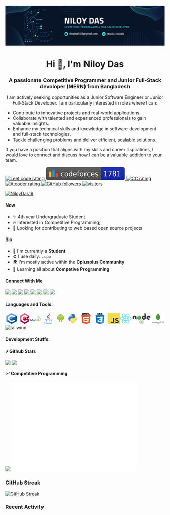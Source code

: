 ![logo](https://github.com/NiloyDas19/NiloyDas19/blob/main/img/LinkedIn%20Banner.png)

<h1 align = "center"> Hi 👋, I'm Niloy Das</h1>
<h3 align = "center">A passionate Competitive Programmer and Junior Full-Stack devoloper (MERN) from Bangladesh </h3>
<p align = "center">
  I am actively seeking opportunities as a Junior Software Engineer or Junior Full-Stack Developer. I am particularly interested in roles where I can:

  - Contribute to innovative projects and real-world applications.
  - Collaborate with talented and experienced professionals to gain valuable insights.
  - Enhance my technical skills and knowledge in software development and full-stack technologies.
  - Tackle challenging problems and deliver efficient, scalable solutions.

If you have a position that aligns with my skills and career aspirations, I would love to connect and discuss how I can be a valuable addition to your team.
</p>
<p align="left">
  <a href="https://leetcode.com/Niloy_Das_19/">
    <img src="https://cp-logo.vercel.app/leetcode/Niloy_Das_19" alt="Leet code rating" />
  </a>
  <a href="https://codeforces.com/profile/Niloy_Das_19">
    <img src="https://raw.githubusercontent.com/NiloyDas19/cf-stats/main/output/max_rating.svg" alt="CF rating" />
  </a>
  <a href="https://www.codechef.com/users/niloy01">
    <img src="https://img.shields.io/badge/CodeChef-2141-yellow" alt="CC rating" />
  </a>
  <a href="https://atcoder.jp/users/Niloy_Das_19">
    <img src="https://cp-logo.vercel.app/atcoder/Niloy_Das_19" alt="Atcoder rating" />
  </a>
  <a href="https://github.com/NiloyDas19?tab=followers">
    <img alt="GitHub followers" src="https://img.shields.io/github/followers/NiloyDas19?color=green&logo=github">
  </a>
  <a href="https://github.com/NiloyDas19">
    <img src="https://komarev.com/ghpvc/?username=NiloyDas19" alt="visitors" />
  </a>
 <p align="left"> <a href="https://github.com/ryo-ma/github-profile-trophy"><img src="https://github-profile-trophy.vercel.app/?username=NiloyDas19" theme="dark" alt="NiloyDas19" /></a> </p>

#### Now

- ✨ 4th year Undergraduate Student
- :fire: Interested in Competitive Programming;
- :calendar: Looking for contributing to web based open source projects 

#### Bio

- 🏢 I'm currently a **Student**
- ⚙️ I use daily: `.cpp`
- 🌍 I'm mostly active within the **Cplusplus Community**
- 🌱 Learning all about **Competive Programming**

#### Connect With Me
<p left="center">
<a href="https://www.linkedin.com/in/niloydas19/">
  <img src="https://img.shields.io/badge/linkedin-%230077B5.svg?&style=for-the-badge&logo=linkedin&logoColor=white" height=25>
</a> 
<a href="https://www.facebook.com/NiloyDas19/">
  <img src="https://img.shields.io/badge/Facebook-1877F2?style=for-the-badge&logo=facebook&logoColor=white" height=25>
</a>
 <a href="https://codeforces.com/profile/Niloy_Das_19">
  <img src="https://img.shields.io/badge/Codeforces-12100E?style=for-the-badge&logo=codeforces&logoColor=white" height=25>
</a>
  <a href="https://www.leetcode.com/Niloy_Das_19">
  <img src="https://img.shields.io/badge/LeeCode-12100E?style=for-the-badge&logo=leetcode&logoColor=white" height=25>
</a>
  <a href="https://www.codechef.com/users/niloy01">
  <img src="https://img.shields.io/badge/Codechef-12100E?style=for-the-badge&logo=codechef&logoColor=white" height=25>
</a>
</a>
  <a href="https://atcoder.jp/users/Niloy_Das_19">
  <img src="https://img.shields.io/badge/atcoder-12100E?style=for-the-badge&logo=atcoder&logoColor=white" height=25>
</a>
<a href="https://www.hackerrank.com/Niloy_Das_19">
  <img src="https://img.shields.io/badge/HackerRank-12100E?style=for-the-badge&logo=hackerrank&logoColor=white" height=25>
</a>
<a href="https://www.hackerearth.com/@Niloy_Das_19">
  <img src="https://img.shields.io/badge/HackerEarth-12100E?style=for-the-badge&logo=hackerearth&logoColor=white" height=25>
</a>
</p>

#### Languages and Tools:

<img src="https://raw.githubusercontent.com/devicons/devicon/master/icons/c/c-original.svg" alt="c" width="40" height="35"/> <img height="35" src="img/cpp.svg" alt="cpp"><img height="35" src="img/mysql.svg" alt="sql"> <img height="35" src="img/java.svg" alt="java"> <img height="35" src="img/as.svg" alt="as"> <img height="35" src="img/py.svg" alt="py"> <img src="https://raw.githubusercontent.com/devicons/devicon/master/icons/html5/html5-original-wordmark.svg" alt="html5" width="40" height="35"/> <img src="https://raw.githubusercontent.com/devicons/devicon/master/icons/css3/css3-original-wordmark.svg" alt="css3" width="40" height="35"/> <img src="https://raw.githubusercontent.com/devicons/devicon/master/icons/javascript/javascript-original.svg" alt="javascript" width="40" height="35"/><img height="35" src="img/react-original.svg" alt="reactjs"> <img height="35" src="img/nodejs.png" alt="nodejs"> <img src="https://raw.githubusercontent.com/devicons/devicon/master/icons/mongodb/mongodb-original-wordmark.svg" alt="mongodb" width="40" height="35"/> <img src="https://www.vectorlogo.zone/logos/tailwindcss/tailwindcss-icon.svg" alt="tailwind" width="40" height="35"/> 
#### Development Stuffs:

<b>⚡ Github Stats</b>

<p float="left">
<img height="180em" src="https://github-readme-stats.vercel.app/api?username=NiloyDas19&show_icons=true&hide_border=true&&count_private=true&include_all_commits=true" /> 
<img height="180em" src="https://github-readme-stats.vercel.app/api/top-langs/?username=NiloyDas19&show_icons=true&hide_border=true&layout=compact&langs_count=8"/>
</p>

<b>&#128200; Competitive Programming</b>
<p float="left">
<img height="273em" src="https://leetcard.jacoblin.cool/Niloy_Das_19?theme=light&font=Karma&ext=contest" />
<img height="280em" src="https://raw.githubusercontent.com/NiloyDas19/cf-stats/main/output/light_card.svg" />
</p>



### GitHub Streak

[![GitHub Streak](https://github-readme-streak-stats.herokuapp.com/?user=NiloyDas19&theme=)](https://git.io/streak-stats)

### Recent Activity

